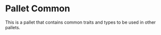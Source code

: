 # Pallet Common

This is a pallet that contains common traits and types to be used in other pallets.
